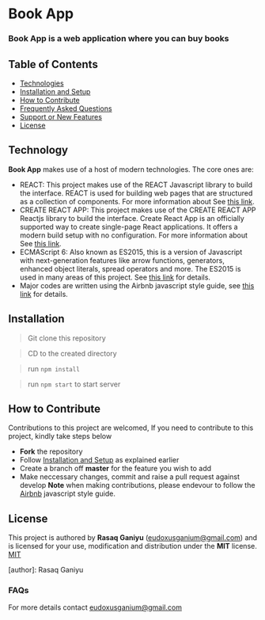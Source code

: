 # Book App

### Book App is a web application where you can buy books

## Table of Contents

- [Technologies](#technology)
- [Installation and Setup](#installation)
- [How to Contribute](#how-to-contribute)
- [Frequently Asked Questions](#faqs)
- [Support or New Features](#support-or-new-features)
- [License](#license)

## Technology

**Book App** makes use of a host of modern technologies. The core ones are:

- REACT: This project makes use of the REACT Javascript library to build the interface. REACT is used for building web pages that are structured as a collection of components. For more information about See [this link](https://facebook.github.io/react/).
- CREATE REACT APP: This project makes use of the CREATE REACT APP Reactjs library to build the interface. Create React App is an officially supported way to create single-page React applications. It offers a modern build setup with no configuration. For more information about See [this link](https://reactjs.org/docs/create-a-new-react-app.html).
- ECMAScript 6: Also known as ES2015, this is a version of Javascript with
  next-generation features like arrow functions, generators, enhanced object literals,
  spread operators and more. The ES2015 is used in many areas of this project. See [this link](https://en.wikipedia.org/wiki/ECMAScript) for details.
- Major codes are written using the Airbnb javascript style guide, see [this link](https://github.com/airbnb/javascript) for details.

## Installation

> Git clone this repository

> CD to the created directory

> run `npm install`

> run `npm start` to start server

## How to Contribute

Contributions to this project are welcomed, If you need to contribute to this project, kindly take steps below

- **Fork** the repository
- Follow [Installation and Setup](#installation) as explained earlier
- Create a branch off **master** for the feature you wish to add
- Make neccessary changes, commit and raise a pull request against develop
  **Note** when making contributions, please endevour to follow the [Airbnb](https://github.com/airbnb/javascript) javascript style guide.

## License

This project is authored by **Rasaq Ganiyu** (eudoxusganium@gmail.com) and is licensed for your use, modification and distribution under the **MIT** license.
[MIT][license]

<!-- Definitions -->

[license]: LICENSE

[author]: Rasaq Ganiyu

### FAQs

For more details contact eudoxusganium@gmail.com